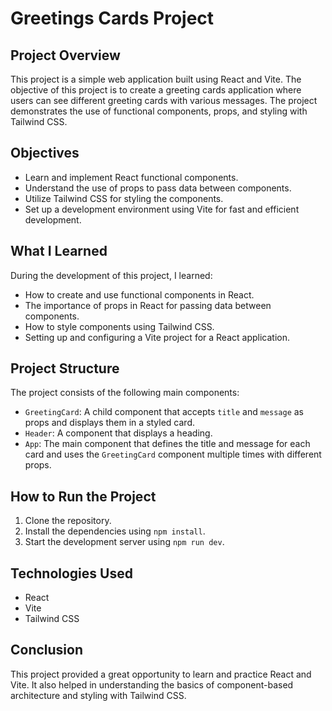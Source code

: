 # Greetings Cards Project

## Project Overview

This project is a simple web application built using React and Vite. The objective of this project is to create a greeting cards application where users can see different greeting cards with various messages. The project demonstrates the use of functional components, props, and styling with Tailwind CSS.

## Objectives

- Learn and implement React functional components.
- Understand the use of props to pass data between components.
- Utilize Tailwind CSS for styling the components.
- Set up a development environment using Vite for fast and efficient development.

## What I Learned

During the development of this project, I learned:

- How to create and use functional components in React.
- The importance of props in React for passing data between components.
- How to style components using Tailwind CSS.
- Setting up and configuring a Vite project for a React application.

## Project Structure

The project consists of the following main components:

- `GreetingCard`: A child component that accepts `title` and `message` as props and displays them in a styled card.
- `Header`: A component that displays a heading.
- `App`: The main component that defines the title and message for each card and uses the `GreetingCard` component multiple times with different props.

## How to Run the Project

1. Clone the repository.
2. Install the dependencies using `npm install`.
3. Start the development server using `npm run dev`.

## Technologies Used

- React
- Vite
- Tailwind CSS

## Conclusion

This project provided a great opportunity to learn and practice React and Vite. It also helped in understanding the basics of component-based architecture and styling with Tailwind CSS.
